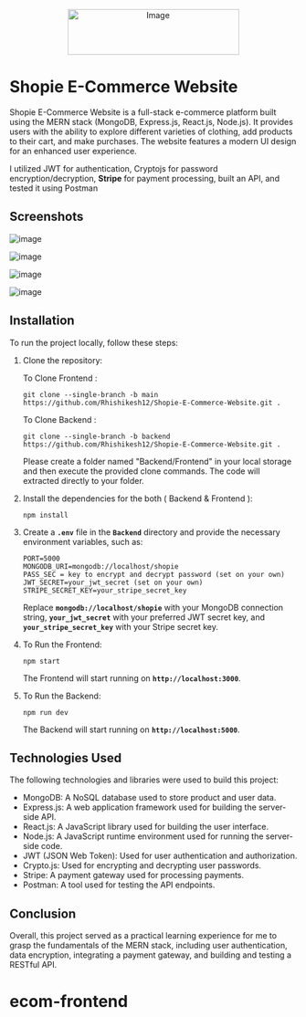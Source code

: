 <p align="center">
  <img src="https://github.com/Rhishikesh12/Shopie-E-Commerce-Website/assets/72931748/8face3f2-c7a2-4f89-9a23-6a47199a92e3" alt="Image" height="80" width="300">
</p>

# **Shopie E-Commerce Website**

Shopie E-Commerce Website is a full-stack e-commerce platform built using the MERN stack (MongoDB, Express.js, React.js, Node.js). It provides users with the ability to explore different varieties of clothing, add products to their cart, and make purchases. The website features a modern UI design for an enhanced user experience.

I utilized JWT for authentication, Cryptojs for password encryption/decryption, <b>Stripe</b> for payment processing, built an API, and tested it using Postman

## **Screenshots**

![image](https://github.com/Rhishikesh12/Shopie-E-Commerce-Website/assets/72931748/8397a52c-353c-48d7-b274-8a6fc79e297d)

![image](https://github.com/Rhishikesh12/Shopie-E-Commerce-Website/assets/72931748/9e8a4387-397e-4b0c-9a80-fb329440672b)

![image](https://github.com/Rhishikesh12/Shopie-E-Commerce-Website/assets/72931748/947ccb3f-39fa-41a5-9b7d-8ba8e37f070a)

![image](https://github.com/Rhishikesh12/Shopie-E-Commerce-Website/assets/72931748/7c4c4685-08ec-44c3-b024-42305eb39e42)



## **Installation**

To run the project locally, follow these steps:

1. Clone the repository:

    To Clone Frontend : 
    ```
    git clone --single-branch -b main https://github.com/Rhishikesh12/Shopie-E-Commerce-Website.git .
    ```

    To Clone Backend : 
    ```
    git clone --single-branch -b backend https://github.com/Rhishikesh12/Shopie-E-Commerce-Website.git .
    ```
    
    Please create a folder named "Backend/Frontend" in your local storage and then execute the provided clone commands. The code will extracted directly to your folder.
   

1. Install the dependencies for the both ( Backend & Frontend ):
    
    ```
    npm install
    ```
    
4. Create a **`.env`** file in the **`Backend`** directory and provide the necessary environment variables, such as:
    
    ```
    PORT=5000
    MONGODB_URI=mongodb://localhost/shopie
    PASS_SEC = key to encrypt and decrypt password (set on your own)
    JWT_SECRET=your_jwt_secret (set on your own)
    STRIPE_SECRET_KEY=your_stripe_secret_key
    ```
    
    Replace **`mongodb://localhost/shopie`** with your MongoDB connection string, **`your_jwt_secret`** with your preferred JWT secret key, and **`your_stripe_secret_key`** with your Stripe secret key.
    
5. To Run the Frontend:
    
    ```
    npm start 
    ```
    
    The Frontend will start running on **`http://localhost:3000`**.
    
6. To Run the Backend:
    
    ```
    npm run dev
    ```
    
    The Backend will start running on **`http://localhost:5000`**.
    

## **Technologies Used**

The following technologies and libraries were used to build this project:

- MongoDB: A NoSQL database used to store product and user data.
- Express.js: A web application framework used for building the server-side API.
- React.js: A JavaScript library used for building the user interface.
- Node.js: A JavaScript runtime environment used for running the server-side code.
- JWT (JSON Web Token): Used for user authentication and authorization.
- Crypto.js: Used for encrypting and decrypting user passwords.
- Stripe: A payment gateway used for processing payments.
- Postman: A tool used for testing the API endpoints.

## **Conclusion**

Overall, this project served as a practical learning experience for me to grasp the fundamentals of the MERN stack, including user authentication, data encryption, integrating a payment gateway, and building and testing a RESTful API.
# ecom-frontend
